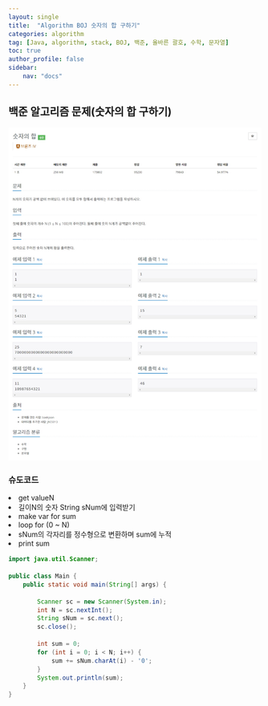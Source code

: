 ```yaml
---
layout: single
title:  "Algorithm BOJ 숫자의 합 구하기"
categories: algorithm
tag: [Java, algorithm, stack, BOJ, 백준, 올바른 괄호, 수학, 문자열]
toc: true
author_profile: false
sidebar:
    nav: "docs"
---
```

## 백준 알고리즘 문제(숫자의 합 구하기)

  ![숫자의 합 구하기](/assets/img/BOJ11720.jpg)

### 슈도코드
<li>get valueN</li>
<li>길이N의 숫자 String sNum에 입력받기</li>
<li>make var for sum</li>
<li>loop for (0 ~ N)</li>
<li>sNum의 각자리를 정수형으로 변환하며 sum에 누적</li>
<li>print sum</li>


```java
import java.util.Scanner;

public class Main {
    public static void main(String[] args) {

        Scanner sc = new Scanner(System.in);
        int N = sc.nextInt();
        String sNum = sc.next();
        sc.close();

        int sum = 0;
        for (int i = 0; i < N; i++) {
            sum += sNum.charAt(i) - '0';
        }
        System.out.println(sum);
    }
}
```
